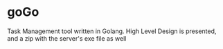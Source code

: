 # goGo
Task Management tool written in Golang. 
High Level Design is presented, and a zip with the server's exe file as well
